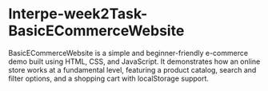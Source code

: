 # Interpe-week2Task-BasicECommerceWebsite
BasicECommerceWebsite is a simple and beginner-friendly e-commerce demo built using HTML, CSS, and JavaScript. It demonstrates how an online store works at a fundamental level, featuring a product catalog, search and filter options, and a shopping cart with localStorage support.
